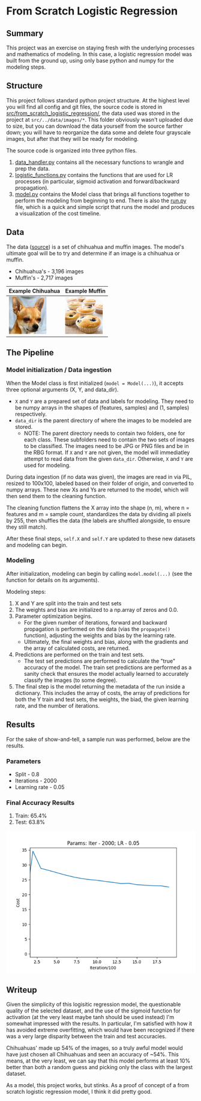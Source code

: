 # From Scratch Logistic Regression


## Summary
This project was an exercise on staying fresh with the underlying processes and mathematics of modeling. In this case, a logistic regression model was built from the ground up, using only base python and numpy for the modeling steps.


## Structure
This project follows standard python project structure. At the highest level you will find all config and git files, the source code is stored in [src/from_scratch_logistic_regression/](/src/from_scratch_logistic_regression), the data used was stored in the project at `src/../data/images/*`. This folder obviously wasn't uploaded due to size, but you can download the data yourself from the source farther down; you will have to reorganize the data some and delete four grayscale images, but after that they will be ready for modeling.

The source code is organized into three python files.
1. [data_handler.py](/src/from_scratch_logistic_regression/data_handler.py) contains all the necessary functions to wrangle and prep the data.
2. [logistic_functions.py](/src/from_scratch_logistic_regression/logistic_functions.py) contains the functions that are used for LR processes (in particular, sigmoid activation and forward/backward propagation).
3. [model.py](/src/from_scratch_logistic_regression/model.py) contains the Model class that brings all functions together to perform the modeling from beginning to end.
There is also the [run.py](/src/from_scratch_logistic_regression/run.py) file, which is a quick and simple script that runs the model and produces a visualization of the cost timeline.


## Data
The data ([source](https://www.kaggle.com/datasets/samuelcortinhas/muffin-vs-chihuahua-image-classification)) is a set of chihuahua and muffin images. The model's ultimate goal will be to try and determine if an image is a chihuahua or muffin.

- Chihuahua's - 3,196 images
- Muffin's - 2,717 images

| Example Chihuahua | Example Muffin |
| ----------------- | -------------- |
| <img src="/images/example_chihuahua.jpg" width=100 height=100> | <img src="/images/example_muffin.jpg" width=100 height=100> |
<!-- ![example-chihuahua](/images/example_chihuahua.jpg)
![example-muffin](/images/example_muffin.jpg) -->


## The Pipeline

### Model initialization / Data ingestion
When the Model class is first initialized (`model = Model(...)`), it accepts three optional arguments (X, Y, and data_dir).
- `X` and `Y` are a prepared set of data and labels for modeling. They need to be numpy arrays in the shapes of (features, samples) and (1, samples) respectively.
- `data_dir` is the parent directory of where the images to be modeled are stored.
    - NOTE: The parent directory needs to contain two folders, one for each class. These subfolders need to contain the two sets of images to be classified. The images need to be JPG or PNG files and be in the RBG format.
If `X` and `Y` are not given, the model will immediatley attempt to read data from the given `data_dir`. Otherwise, `X` and `Y` are used for modeling.

During data ingestion (if no data was given), the images are read in via PIL, resized to 100x100, labeled based on their folder of origin, and converted to numpy arrays. These new Xs and Ys are returned to the model, which will then send them to the cleaning function.

The cleaning function flattens the X array into the shape (n, m), where n = features and m = sample count, standardizes the data by dividing all pixels by 255, then shuffles the data (the labels are shuffled alongside, to ensure they still match).

After these final steps, `self.X` and `self.Y` are updated to these new datasets and modeling can begin.

### Modeling
After initialization, modeling can begin by calling `model.model(...)` (see the function for details on its arguments).

Modeling steps:
1. X and Y are split into the train and test sets
2. The weights and bias are initialized to a np.array of zeros and 0.0.
3. Parameter optimization begins.
    - For the given number of iterations, forward and backward propagation is performed on the data (vias the `propagate()` function), adjusting the weights and bias by the learning rate.
    - Ultimately, the final weights and bias, along with the gradients and the array of calculated costs, are returned.
4. Predictions are performed on the train and test sets.
    - The test set predictions are performed to calculate the "true" accuracy of the model. The train set predictions are performed as a sanity check that ensures the model actually learned to accurately classify the images (to some degree).
5. The final step is the model returning the metadata of the run inside a dictionary. This includes the array of costs, the array of predictions for both the Y train and test sets, the weights, the biad, the given learning rate, and the number of iterations.


## Results
For the sake of show-and-tell, a sample run was performed, below are the results.

### Parameters
- Split - 0.8
- Iterations - 2000
- Learning rate - 0.05

### Final Accuracy Results
1. Train: 65.4%
2. Test: 63.8%

![costs](/images/cost_results.png)


## Writeup
Given the simplicity of this logisitic regression model, the questionable quality of the selected dataset, and the use of the sigmoid function for activation (at the very least maybe tanh should be used instead) I'm somewhat impressed with the results. In particular, I'm satisfied with how it has avoided extreme overfitting, which would have been recognized if there was a very large disparity between the train and test accuracies.

Chihuahuas' made up 54% of the images, so a truly awful model would have just chosen all Chihuahuas and seen an accuracy of ~54%. This means, at the very least, we can say that this model performs at least 10% better than both a random guess and picking only the class with the largest dataset.

As a model, this project works, but stinks. As a proof of concept of a from scratch logistic regression model, I think it did pretty good.
